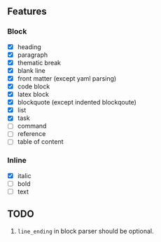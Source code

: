 ## Features

### Block

- [x] heading
- [x] paragraph
- [x] thematic break
- [x] blank line
- [x] front matter (except yaml parsing)
- [x] code block
- [x] latex block
- [x] blockquote (except indented blockqoute)
- [x] list
- [x] task
- [ ] command
- [ ] reference
- [ ] table of content

### Inline

- [x] italic
- [ ] bold
- [ ] text

## TODO

1. `line_ending` in block parser should be optional.